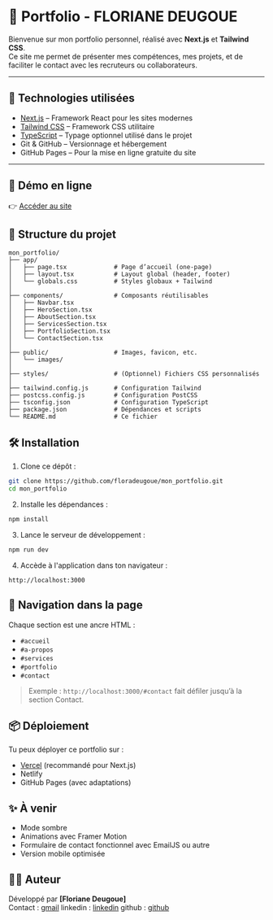 # 💼 Portfolio - FLORIANE DEUGOUE

Bienvenue sur mon portfolio personnel, réalisé avec **Next.js** et **Tailwind CSS**.  
Ce site me permet de présenter mes compétences, mes projets, et de faciliter le contact avec les recruteurs ou collaborateurs.

---

## 🚀 Technologies utilisées

- [Next.js](https://nextjs.org/) – Framework React pour les sites modernes
- [Tailwind CSS](https://tailwindcss.com/) – Framework CSS utilitaire
- [TypeScript](https://www.typescriptlang.org/) – Typage optionnel utilisé dans le projet
- Git & GitHub – Versionnage et hébergement
- GitHub Pages – Pour la mise en ligne gratuite du site

---

## 🔗 Démo en ligne

👉 [Accéder au site](https://floradeugoue.github.io/mon_portfolio)

## 📁 Structure du projet

```
mon_portfolio/
├── app/
│   ├── page.tsx             # Page d’accueil (one-page)
│   ├── layout.tsx           # Layout global (header, footer)
│   └── globals.css          # Styles globaux + Tailwind
│
├── components/              # Composants réutilisables
│   ├── Navbar.tsx
│   ├── HeroSection.tsx
│   ├── AboutSection.tsx
│   ├── ServicesSection.tsx
│   ├── PortfolioSection.tsx
│   └── ContactSection.tsx
│
├── public/                  # Images, favicon, etc.
│   └── images/
│
├── styles/                  # (Optionnel) Fichiers CSS personnalisés
│
├── tailwind.config.js       # Configuration Tailwind
├── postcss.config.js        # Configuration PostCSS
├── tsconfig.json            # Configuration TypeScript
├── package.json             # Dépendances et scripts
└── README.md                # Ce fichier
```

## 🛠️ Installation

1. Clone ce dépôt :
```bash
git clone https://github.com/floradeugoue/mon_portfolio.git
cd mon_portfolio
```

2. Installe les dépendances :
```bash
npm install
```

3. Lance le serveur de développement :
```bash
npm run dev
```

4. Accède à l'application dans ton navigateur :
```
http://localhost:3000
```

## 🔗 Navigation dans la page

Chaque section est une ancre HTML :
- `#accueil`
- `#a-propos`
- `#services`
- `#portfolio`
- `#contact`

> Exemple : `http://localhost:3000/#contact` fait défiler jusqu’à la section Contact.

## 📦 Déploiement

Tu peux déployer ce portfolio sur :
- [Vercel](https://vercel.com) (recommandé pour Next.js)
- Netlify
- GitHub Pages (avec adaptations)

## ✨ À venir

- Mode sombre
- Animations avec Framer Motion
- Formulaire de contact fonctionnel avec EmailJS ou autre
- Version mobile optimisée

## 🧑‍💻 Auteur

Développé par **[Floriane Deugoue]**  
Contact : [gmail](kamenideugoue22@gmail.com)
linkedin : [linkedin](https://www.linkedin.com/in/deugoue-floriane)
github : [github](https://github.com/floradeugoue)
